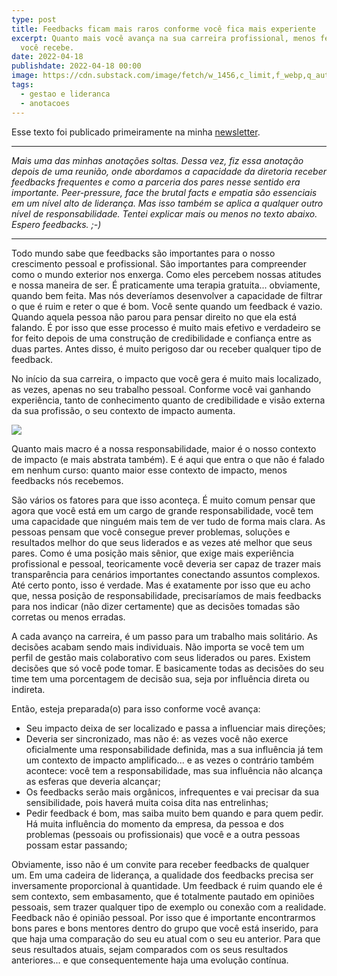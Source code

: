 ```yaml
---
type: post
title: Feedbacks ficam mais raros conforme você fica mais experiente
excerpt: Quanto mais você avança na sua carreira profissional, menos feedback
  você recebe.
date: 2022-04-18
publishdate: 2022-04-18 00:00
image: https://cdn.substack.com/image/fetch/w_1456,c_limit,f_webp,q_auto:good,fl_progressive:steep/https%3A%2F%2Fbucketeer-e05bbc84-baa3-437e-9518-adb32be77984.s3.amazonaws.com%2Fpublic%2Fimages%2F681d333a-dffc-4989-bee6-c112798e085d_669x669.jpeg
tags:
  - gestao e lideranca
  - anotacoes
---
```

Esse texto foi publicado primeiramente na minha [newsletter](http://diegoeis.com/newsletter). 

---

*Mais uma das minhas anotações soltas. Dessa vez, fiz essa anotação depois de uma reunião, onde abordamos a capacidade da diretoria receber feedbacks frequentes e como a parceria dos pares nesse sentido era importante. Peer-pressure, face the brutal facts e empatia são essenciais em um nível alto de liderança. Mas isso também se aplica a qualquer outro nível de responsabilidade. Tentei explicar mais ou menos no texto abaixo. Espero feedbacks. ;-)*

- - -

Todo mundo sabe que feedbacks são importantes para o nosso crescimento pessoal e profissional. São importantes para compreender como o mundo exterior nos enxerga. Como eles percebem nossas atitudes e nossa maneira de ser. É praticamente uma terapia gratuita... obviamente, quando bem feita. Mas nós deveríamos desenvolver a capacidade de filtrar o que é ruim e reter o que é bom. Você sente quando um feedback é vazio. Quando aquela pessoa não parou para pensar direito no que ela está falando. É por isso que esse processo é muito mais efetivo e verdadeiro se for feito depois de uma construção de credibilidade e confiança entre as duas partes. Antes disso, é muito perigoso dar ou receber qualquer tipo de feedback.

No início da sua carreira, o impacto que você gera é muito mais localizado, as vezes, apenas no seu trabalho pessoal. Conforme você vai ganhando experiência, tanto de conhecimento quanto de credibilidade e visão externa da sua profissão, o seu contexto de impacto aumenta.

[![](https://cdn.substack.com/image/fetch/w_1456,c_limit,f_auto,q_auto:good,fl_progressive:steep/https%3A%2F%2Fbucketeer-e05bbc84-baa3-437e-9518-adb32be77984.s3.amazonaws.com%2Fpublic%2Fimages%2F14379a7e-bdcb-4629-8528-36cd230cb7bc_688x604.png)](https://cdn.substack.com/image/fetch/f_auto,q_auto:good,fl_progressive:steep/https%3A%2F%2Fbucketeer-e05bbc84-baa3-437e-9518-adb32be77984.s3.amazonaws.com%2Fpublic%2Fimages%2F14379a7e-bdcb-4629-8528-36cd230cb7bc_688x604.png)

Quanto mais macro é a nossa responsabilidade, maior é o nosso contexto de impacto (e mais abstrata também). E é aqui que entra o que não é falado em nenhum curso: quanto maior esse contexto de impacto, menos feedbacks nós recebemos.

São vários os fatores para que isso aconteça. É muito comum pensar que agora que você está em um cargo de grande responsabilidade, você tem uma capacidade que ninguém mais tem de ver tudo de forma mais clara. As pessoas pensam que você consegue prever problemas, soluções e resultados melhor do que seus liderados e as vezes até melhor que seus pares. Como é uma posição mais sênior, que exige mais experiência profissional e pessoal, teoricamente você deveria ser capaz de trazer mais transparência para cenários importantes conectando assuntos complexos. Até certo ponto, isso é verdade. Mas é exatamente por isso que eu acho que, nessa posição de responsabilidade, precisaríamos de mais feedbacks para nos indicar (não dizer certamente) que as decisões tomadas são corretas ou menos erradas.

A cada avanço na carreira, é um passo para um trabalho mais solitário. As decisões acabam sendo mais individuais. Não importa se você tem um perfil de gestão mais colaborativo com seus liderados ou pares. Existem decisões que só você pode tomar. E basicamente todas as decisões do seu time tem uma porcentagem de decisão sua, seja por influência direta ou indireta.

Então, esteja preparada(o) para isso conforme você avança:

* Seu impacto deixa de ser localizado e passa a influenciar mais direções;
* Deveria ser sincronizado, mas não é: as vezes você não exerce oficialmente uma responsabilidade definida, mas a sua influência já tem um contexto de impacto amplificado... e as vezes o contrário também acontece: você tem a responsabilidade, mas sua influência não alcança as esferas que deveria alcançar;
* Os feedbacks serão mais orgânicos, infrequentes e vai precisar da sua sensibilidade, pois haverá muita coisa dita nas entrelinhas;
* Pedir feedback é bom, mas saiba muito bem quando e para quem pedir. Há muita influência do momento da empresa, da pessoa e dos problemas (pessoais ou profissionais) que você e a outra pessoas possam estar passando;

Obviamente, isso não é um convite para receber feedbacks de qualquer um. Em uma cadeira de liderança, a qualidade dos feedbacks precisa ser inversamente proporcional à quantidade. Um feedback é ruim quando ele é sem contexto, sem embasamento, que é totalmente pautado em opiniões pessoais, sem trazer qualquer tipo de exemplo ou conexão com a realidade. Feedback não é opinião pessoal. Por isso que é importante encontrarmos bons pares e bons mentores dentro do grupo que você está inserido, para que haja uma comparação do seu eu atual com o seu eu anterior. Para que seus resultados atuais, sejam comparados com os seus resultados anteriores... e que consequentemente haja uma evolução contínua.